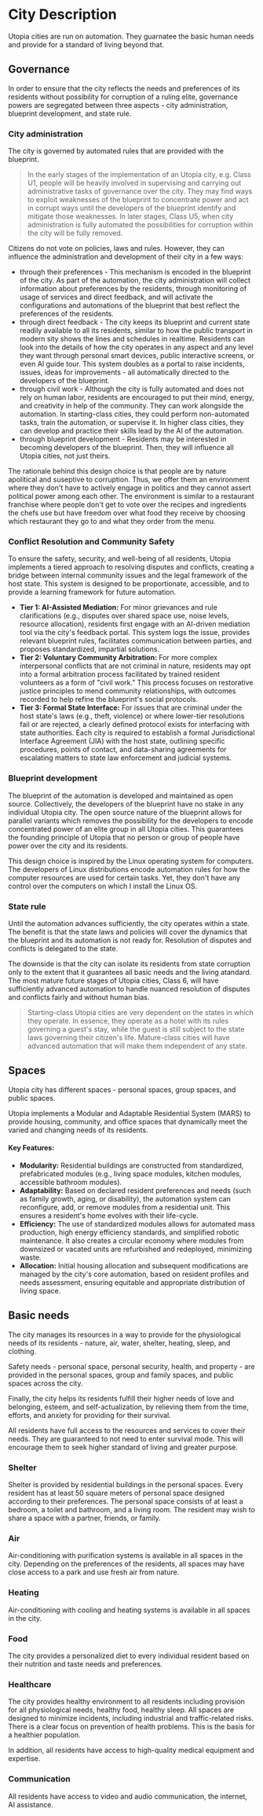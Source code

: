 # City Description

Utopia cities are run on automation.
They guarnatee the basic human needs and provide for a standard of living beyond that.

## Governance

In order to ensure that the city reflects the needs and preferences of its residents without possibility for corruption of a ruling elite, governance powers are segregated between three aspects - city administration, blueprint development, and state rule.

### City administration

The city is governed by automated rules that are provided with the blueprint.

> In the early stages of the implementation of an Utopia city, e.g. Class U1, people will be heavily involved in supervising and carrying out administrative tasks of governance over the city. They may find ways to exploit weaknesses of the blueprint to concentrate power and act in corrupt ways until the developers of the blueprint identify and mitigate those weaknesses. In later stages, Class U5, when city administration is fully automated the possibilities for corruption within the city will be fully removed.

Citizens do not vote on policies, laws and rules. However, they can influence the administration and development of their city in a few ways:
- through their preferences - This mechanism is encoded in the blueprint of the city. As part of the automation, the city administration will collect information about preferences by the residents, through monitoring of usage of services and direct feedback, and will activate the configurations and automations of the blueprint that best reflect the preferences of the residents.
- through direct feedback - The city keeps its blueprint and current state readily available to all its residents, similar to how the public transport in modern sity shows the lines and schedules in realtime. Residents can look into the details of how the city operates in any aspect and any level they want through personal smart devices, public interactive screens, or even AI guide tour. This system doubles as a portal to raise incidents, issues, ideas for improvements - all automatically directed to the developers of the blueprint.
- through civil work - Although the city is fully automated and does not rely on human labor, residents are encouraged to put their mind, energy, and creativity in help of the community. They can work alongside the automation. In starting-class cities, they could perform non-automated tasks, train the automation, or supervise it. In higher class cities, they can develop and practice their skills lead by the AI of the automation.
- through blueprint development - Residents may be interested in becoming developers of the blueprint. Then, they will influence all Utopia cities, not just theirs.

The rationale behind this design choice is that people are by nature apolitical and suseptive to corruption. Thus, we offer them an environment where they don't have to actively engage in politics and they cannot assert political power among each other. The environment is similar to a restaurant franchise where people don't get to vote over the recipes and ingredients the chefs use but have freedom over what food they receive by choosing which restaurant they go to and what they order from the menu.

### Conflict Resolution and Community Safety

To ensure the safety, security, and well-being of all residents, Utopia implements a tiered approach to resolving disputes and conflicts, creating a bridge between internal community issues and the legal framework of the host state. This system is designed to be proportionate, accessible, and to provide a learning framework for future automation.

*   **Tier 1: AI-Assisted Mediation:** For minor grievances and rule clarifications (e.g., disputes over shared space use, noise levels, resource allocation), residents first engage with an AI-driven mediation tool via the city's feedback portal. This system logs the issue, provides relevant blueprint rules, facilitates communication between parties, and proposes standardized, impartial solutions.
*   **Tier 2: Voluntary Community Arbitration:** For more complex interpersonal conflicts that are not criminal in nature, residents may opt into a formal arbitration process facilitated by trained resident volunteers as a form of "civil work." This process focuses on restorative justice principles to mend community relationships, with outcomes recorded to help refine the blueprint's social protocols.
*   **Tier 3: Formal State Interface:** For issues that are criminal under the host state's laws (e.g., theft, violence) or where lower-tier resolutions fail or are rejected, a clearly defined protocol exists for interfacing with state authorities. Each city is required to establish a formal Jurisdictional Interface Agreement (JIA) with the host state, outlining specific procedures, points of contact, and data-sharing agreements for escalating matters to state law enforcement and judicial systems.

### Blueprint development

The blueprint of the automation is developed and maintained as open source. Collectively, the developers of the blueprint have no stake in any individual Utopia city. The open source nature of the blueprint allows for parallel variants which removes the possibility for the developers to encode concentrated power of an elite group in all Utopia cities.
This guarantees the founding principle of Utopia that no person or group of people have power over the city and its residents.

This design choice is inspired by the Linux operating system for computers. The developers of Linux distributions encode automation rules for how the computer resources are used for certain tasks. Yet, they don't have any control over the computers on which I install the Linux OS.

### State rule

Until the automation advances sufficiently, the city operates within a state.
The benefit is that the state laws and policies will cover the dynamics that the blueprint and its automation is not ready for. Resolution of disputes and conflicts is delegated to the state.

The downside is that the city can isolate its residents from state corruption only to the extent that it guarantees all basic needs and the living atandard. The most mature future stages of Utopia cities, Class 6, will have sufficiently advanced automation to handle nuanced resolution of disputes and conflicts fairly and without human bias.

> Starting-class Utopia cities are very dependent on the states in which they operate. In essence, they operate as a hotel with its rules governing a guest's stay, while the guest is still subject to the state laws governing their citizen's life.
> Mature-class cities will have advanced automation that will make them independent of any state.

## Spaces

Utopia city has different spaces - personal spaces, group spaces, and public spaces.

Utopia implements a Modular and Adaptable Residential System (MARS) to provide housing, community, and office spaces that dynamically meet the varied and changing needs of its residents.

#### Key Features:
*   **Modularity:** Residential buildings are constructed from standardized, prefabricated modules (e.g., living space modules, kitchen modules, accessible bathroom modules).
*   **Adaptability:** Based on declared resident preferences and needs (such as family growth, aging, or disability), the automation system can reconfigure, add, or remove modules from a residential unit. This ensures a resident's home evolves with their life-cycle.
*   **Efficiency:** The use of standardized modules allows for automated mass production, high energy efficiency standards, and simplified robotic maintenance. It also creates a circular economy where modules from downsized or vacated units are refurbished and redeployed, minimizing waste.
*   **Allocation:** Initial housing allocation and subsequent modifications are managed by the city's core automation, based on resident profiles and needs assessment, ensuring equitable and appropriate distribution of living space.

## Basic needs

The city manages its resources in a way to provide for the physiological needs of its residents - nature, air, water, shelter, heating, sleep, and clothing.

Safety needs - personal space, personal security, health, and property - are provided in the personal spaces, group and family spaces, and public spaces across the city.

Finally, the city helps its residents fulfill their higher needs of love and belonging, esteem, and self-actualization, by relieving them from the time, efforts, and anxiety for providing for their survival.

All residents have full access to the resources and services to cover their needs.
They are guaranteed to not need to enter survival mode.
This will encourage them to seek higher standard of living and greater purpose.

### Shelter

Shelter is provided by residential buildings in the personal spaces.
Every resident has at least 50 square meters of personal space designed according to their preferences.
The personal space consists of at least a bedroom, a toilet and bathroom, and a living room.
The resident may wish to share a space with a partner, friends, or family.

### Air

Air-conditioning with purification systems is available in all spaces in the city.
Depending on the preferences of the residents, all spaces may have close access to a park and use fresh air from nature.

### Heating

Air-conditioning with cooling and heating systems is available in all spaces in the city.

### Food

The city provides a personalized diet to every individual resident based on their nutrition and taste needs and preferences.

### Healthcare

The city provides healthy environment to all residents including provision for all physiological needs, healthy food, healthy sleep.
All spaces are designed to minimize incidents, including industrial and traffic-related risks.
There is a clear focus on prevention of health problems.
This is the basis for a healthier population.

In addition, all residents have access to high-quality medical equipment and expertise.

### Communication

All residents have access to video and audio communication, the internet, AI assistance.
